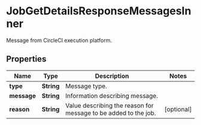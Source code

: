 

# JobGetDetailsResponseMessagesInner

Message from CircleCI execution platform.

## Properties

| Name | Type | Description | Notes |
|------------ | ------------- | ------------- | -------------|
|**type** | **String** | Message type. |  |
|**message** | **String** | Information describing message. |  |
|**reason** | **String** | Value describing the reason for message to be added to the job. |  [optional] |



